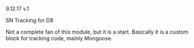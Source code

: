 9.12.17
v.1

SN Tracking for D8

Not a complete fan of this module, but it is a start.
Basically it is a custom block for tracking code, mainly Mongoose.
